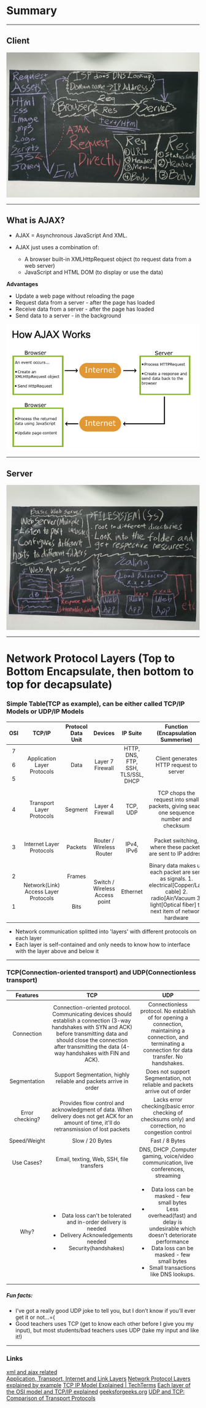# Summary

---

## Client

![alt text](../images/part1.jpg)

---

## What is AJAX?

- AJAX = Asynchronous JavaScript And XML.

- AJAX just uses a combination of:
    - A browser built-in XMLHttpRequest object (to request data from a web server)
    - JavaScript and HTML DOM (to display or use the data)

**Advantages**
- Update a web page without reloading the page
- Request data from a server - after the page has loaded
- Receive data from a server - after the page has loaded
- Send data to a server - in the background

![alt text](../images/AJAX.png)

---

## Server

![alt text](../images/part2.jpg)

---

# Network Protocol Layers (Top to Bottom Encapsulate, then bottom to top for decapsulate)
### Simple Table(TCP as example), can be either called TCP/IP Models or UDP/IP Models

<table style="text-align: center;">
    <thead>
        <tr>
            <th>OSI</th>
            <th>TCP/IP</th>
            <th>Protocol Data Unit</th>
            <th>Devices</th>
            <th>IP Suite</th>
            <th>Function (Encapsulation Summerise)</th>
            <th>Function (Decapsulation Summerise)</th>
        </tr>
    </thead>
    <tbody>
        <tr>
            <td>7</td>
            <td rowspan=3>Application Layer Protocols</td>
            <td rowspan=3>Data</td>
            <td rowspan=3>Layer 7 Firewall</td>
            <td rowspan=3>HTTP, DNS, FTP, SSH, TLS/SSL, DHCP</td>
            <td rowspan=3>Client generates HTTP request to server</td>
            <td rowspan=3>Server receive client request and make a response to it</td>
        </tr>
        <tr>
            <td>6</td>
        </tr>
        <tr>
            <td>5</td>
        </tr>
        <tr>
            <td>4</td>
            <td>Transport Layer Protocols</td>
            <td>Segment</td>
            <td>Layer 4 Firewall</td>
            <td>TCP, UDP</td>
            <td>TCP chops the request into small packets, giving seach one sequence number and checksum</td>
            <td>TCP checks each packet that it received corrently(Checksum) and when all have arrived, combines all in the correct order</td>
        </tr>
        <tr>
            <td>3</td>
            <td>Internet Layer Protocols</td>
            <td>Packets</td>
            <td>Router / Wireless Router</td>
            <td>IPv4, IPv6</td>
            <td>Packet switching, where these packets are sent to IP address</td>
            <td>Check IP address to ensure that the pack is delivered to the correct destination</td>
        </tr>
        <tr>
            <td>2</td>
            <td rowspan=2>Network(Link) Access  Layer Protocols</td>
            <td>Frames</td>
            <td rowspan=2>Switch / Wireless Access point</td>
            <td rowspan=2>Ethernet</td>
            <td rowspan=2>Binary data makes up each packet are sent as signals. 1. electrical[Copper/Lan cable] 2. radio[Air/Vacuum 3. light[Optical fiber] to next item of network hardware </td>
            <td rowspan=2>Signals received are converted into binary data that makes up each packet</td>
        </tr>
        <tr>
            <td>1</td>
            <td>Bits</td>
        </tr>
    </tbody>
</table>

- Network communication splitted into 'layers' with different protocols on each layer
- Each layer is self-contained and only needs to know how to interface with the layer above and below it

---
### TCP(Connection-oriented transport) and UDP(Connectionless transport)

<table style="text-align: center;">
    <thead>
        <tr>
            <th>Features</th>
            <th>TCP</th>
            <th>UDP</th>
        </tr>
    </thead>
    <tbody>
        <tr>
            <td>Connection</td>
            <td>Connection-oriented protocol. Communicating devices should establish a connection (3-way handshakes with SYN and ACK) before transmitting data and should close the connection after transmitting the data (4-way handshakes with FIN and ACK).</td>
            <td>Connectionless protocol. No establish of for opening a connection, maintaining a connection, and terminating a connection for data transfer. No handshakes.</td>
        </tr>
        <tr>
            <td>Segmentation</td>
            <td>Support Segmentation, highly reliable and packets arrive in order</td>
            <td>Does not support Segmentation, not reliable and packets arrive out of order</td>
        </tr>
        <tr>
            <td>Error checking?</td>
            <td>Provides flow control and acknowledgment of data. When delivery does not get ACK for an amount of time, it'll do retransmission of lost packets</td>
            <td>Lacks error checking(basic error checking of checksums only) and correction, no congestion control</td>
        </tr>
        <tr>
            <td>Speed/Weight</td>
            <td>Slow / 20 Bytes</td>
            <td>Fast / 8 Bytes</td>
        </tr>
        <tr>
            <td>Use Cases?</td>
            <td>Email, texting, Web, SSH, file transfers</td>
            <td>DNS, DHCP ,Computer gaming, voice/video communication, live conferences, streaming</td>
        </tr>
        <tr>
            <td>Why?</td>
            <td>
                <ul>
                    <li>Data loss can't be tolerated and in-order delivery is needed</li>
                    <li>Delivery Acknowledgements needed</li>
                    <li>Security(handshakes)</li>
                </ul>
            </td>
            <td>
                <ul>
                    <li>Data loss can be masked - few small bytes</li>
                    <li>Less overhead(fast) and delay is undesirable which doesn't deteriorate performance</li>
                    <li>Data loss can be masked - few small bytes</li>
                    <li>Small transactions like DNS lookups.</li>
                </ul>
            </td>
        </tr>
    </tbody>
</table>

##### Fun facts:
- I’ve got a really good UDP joke to tell you, but I don’t know if you’ll ever get it or not...=(
- Good teachers uses TCP (get to know each other before I give you my input), but most students/bad teachers uses UDP (take my input and like it!)

---

### Links

[xml and ajax related](https://www.w3schools.com/xml/default.asp)  
[Application, Transport, Internet and Link Layers](https://www.vskills.in/certification/tutorial/application-transport-internet-and-network-access-layer/)
[Network Protocol Layers explained by example](https://www.youtube.com/watch?v=a6bH2kKZkAc)
[TCP IP Model Explained | TechTerms](https://www.youtube.com/watch?v=2QGgEk20RXM)
[Each layer of the OSI model and TCP/IP explained](https://www.youtube.com/watch?v=kCuyS7ihr_E)
[geeksforgeeks.org](https://www.geeksforgeeks.org/differences-between-tcp-and-udp/)
[UDP and TCP: Comparison of Transport Protocols](https://www.youtube.com/watch?v=Vdc8TCESIg8)
